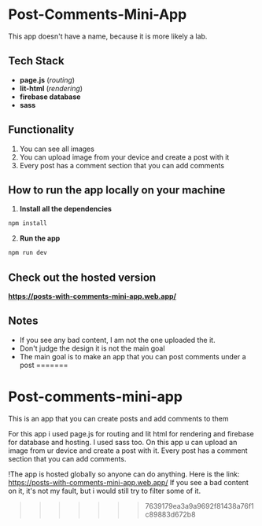 # Post-Comments-Mini-App
This app doesn't have a name, because it is more likely a lab.

## Tech Stack
- **page.js** (*routing*)
- **lit-html** (*rendering*)
- **firebase database**
- **sass**

## Functionality
1. You can see all images
2. You can upload image from your device and create a post with it
3. Every post has a comment section that you can add comments

## How to run the app locally on your machine
1. **Install all the dependencies**
```bash
npm install
```
2. **Run the app**
```bash
npm run dev
```

## Check out the hosted version
**https://posts-with-comments-mini-app.web.app/**

## Notes 
- If you see any bad content, I am not the one uploaded the it.
- Don't judge the design it is not the main goal
- The main goal is to make an app that you can post comments under a post
=======
# Post-comments-mini-app
This is an app that you can create posts and add comments to them

For this app i used page.js for routing and lit html for rendering and firebase for database and hosting.
I used sass too.
On this app u can upload an image from ur device and create a post with it. Every post has a comment section that you can add comments.

!The app is hosted globally so anyone can do anything. Here is the link: https://posts-with-comments-mini-app.web.app/
If you see a bad content on it, it's not my fault, but i would still try to filter some of it.
>>>>>>> 7639179ea3a9a9692f81438a76f1c89883d672b8
